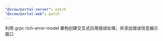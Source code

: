 ```yaml
---
"@scow/portal-server": patch
"@scow/portal-web": patch
---
```


利用 grpc rich-error-model 重构创建交互式应用错误处理，并添加错误信息展示窗口
